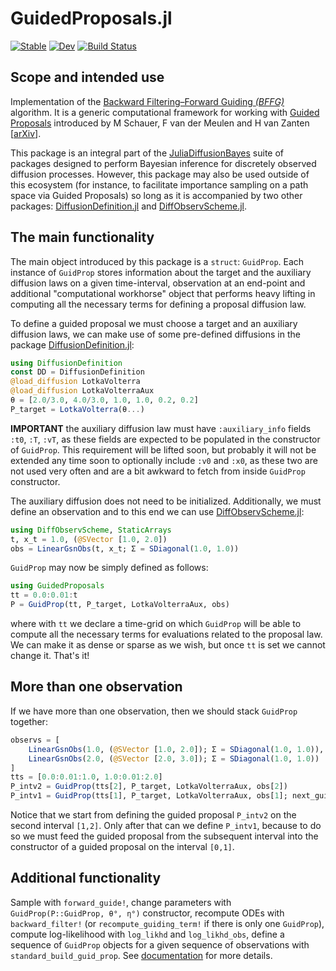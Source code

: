 # GuidedProposals.jl

[![Stable](https://img.shields.io/badge/docs-stable-blue.svg)](https://JuliaDiffusionBayes.github.io/GuidedProposals.jl/stable)
[![Dev](https://img.shields.io/badge/docs-dev-blue.svg)](https://JuliaDiffusionBayes.github.io/GuidedProposals.jl/dev)
[![Build Status](https://travis-ci.com/JuliaDiffusionBayes/GuidedProposals.jl.svg?branch=master)](https://travis-ci.com/JuliaDiffusionBayes/GuidedProposals.jl)

## Scope and intended use

Implementation of the [Backward Filtering&ndash;Forward Guiding *(BFFG)*](https://arxiv.org/pdf/1712.03807.pdf) algorithm. It is a generic computational framework for working with [Guided Proposals](https://projecteuclid.org/euclid.bj/1494316837) introduced by M Schauer, F van der Meulen and H van Zanten [[arXiv](https://arxiv.org/pdf/1311.3606.pdf)].

This package is an integral part of the [JuliaDiffusionBayes](https://github.com/JuliaDiffusionBayes) suite of packages designed to perform Bayesian inference for discretely observed diffusion processes. However, this package may also be used outside of this ecosystem (for instance, to facilitate importance sampling on a path space via Guided Proposals) so long as it is accompanied by two other packages: [DiffusionDefinition.jl](https://github.com/JuliaDiffusionBayes/DiffusionDefinition.jl) and [DiffObservScheme.jl](https://github.com/JuliaDiffusionBayes/DiffObservScheme).

## The main functionality
The main object introduced by this package is a `struct`: `GuidProp`. Each instance of `GuidProp` stores information about the target and the auxiliary diffusion laws on a given time-interval, observation at an end-point and additional "computational workhorse" object that performs heavy lifting in computing all the necessary terms for defining a proposal diffusion law.

To define a guided proposal we must choose a target and an auxiliary diffusion laws, we can make use of some pre-defined diffusions in the package [DiffusionDefinition.jl](https://github.com/JuliaDiffusionBayes/DiffusionDefinition.jl):
```julia
using DiffusionDefinition
const DD = DiffusionDefinition
@load_diffusion LotkaVolterra
@load_diffusion LotkaVolterraAux
θ = [2.0/3.0, 4.0/3.0, 1.0, 1.0, 0.2, 0.2]
P_target = LotkaVolterra(θ...)
```
**IMPORTANT** the auxiliary diffusion law must have `:auxiliary_info` fields `:t0`, `:T`, `:vT`, as these fields are expected to be populated in the constructor of `GuidProp`. This requirement will be lifted soon, but probably it will not be extended any time soon to optionally include `:v0` and `:x0`, as these two are not used very often and are a bit awkward to fetch from inside `GuidProp` constructor.

The auxiliary diffusion does not need to be initialized. Additionally, we must define an observation and to this end we can use [DiffObservScheme.jl](https://github.com/JuliaDiffusionBayes/DiffObservScheme):
```julia
using DiffObservScheme, StaticArrays
t, x_t = 1.0, (@SVector [1.0, 2.0])
obs = LinearGsnObs(t, x_t; Σ = SDiagonal(1.0, 1.0))
```
`GuidProp` may now be simply defined as follows:
```julia
using GuidedProposals
tt = 0.0:0.01:t
P = GuidProp(tt, P_target, LotkaVolterraAux, obs)
```
where with `tt` we declare a time-grid on which `GuidProp` will be able to compute all the necessary terms for evaluations related to the proposal law. We can make it as dense or sparse as we wish, but once `tt` is set we cannot change it. That's it!

## More than one observation
If we have more than one observation, then we should stack `GuidProp` together:
```julia
observs = [
    LinearGsnObs(1.0, (@SVector [1.0, 2.0]); Σ = SDiagonal(1.0, 1.0)),
    LinearGsnObs(2.0, (@SVector [2.0, 3.0]); Σ = SDiagonal(1.0, 1.0))
]
tts = [0.0:0.01:1.0, 1.0:0.01:2.0]
P_intv2 = GuidProp(tts[2], P_target, LotkaVolterraAux, obs[2])
P_intv1 = GuidProp(tts[1], P_target, LotkaVolterraAux, obs[1]; next_guid_prop=P_intv2)
```
Notice that we start from defining the guided proposal `P_intv2` on the second interval `[1,2]`. Only after that can we define `P_intv1`, because to do so we must feed the guided proposal from the subsequent interval into the constructor of a guided proposal on the interval `[0,1]`.

## Additional functionality

Sample with `forward_guide!`, change parameters with `GuidProp(P::GuidProp, θ°, η°)` constructor, recompute ODEs with `backward_filter!` (or `recompute_guiding_term!` if there is only one `GuidProp`), compute log-likelihood with `log_likhd` and `log_likhd_obs`, define a sequence of `GuidProp` objects for a given sequence of observations with `standard_build_guid_prop`. See [documentation](https://JuliaDiffusionBayes.github.io/GuidedProposals.jl/dev) for more details.
